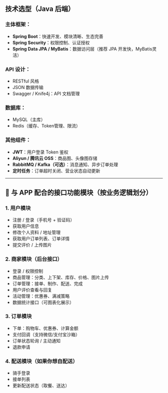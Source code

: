 ##  技术选型（Java 后端）

### 主体框架：

- **Spring Boot**：快速开发、模块清晰、生态完善
- **Spring Security**：权限控制、认证授权
- **Spring Data JPA / MyBatis**：数据访问层（推荐 JPA 开发快，MyBatis灵活）

### API 设计：

- RESTful 风格
- JSON 数据传输
- Swagger / Knife4j：API 文档管理

### 数据库：

- MySQL（主库）
- Redis（缓存、Token管理、限流）

### 其他组件：

- **JWT**：用户登录 Token 鉴权
- **Aliyun / 腾讯云 OSS**：商品图、头像图存储
- **RabbitMQ / Kafka（可选）**：消息通知、异步订单处理
- **定时任务**：订单超时关闭、营业状态自动更新

------

## 📲 与 APP 配合的接口功能模块（按业务逻辑划分）

### 1. 用户模块

- 注册 / 登录（手机号 + 验证码）
- 获取用户信息
- 修改个人资料 / 地址管理
- 获取用户订单列表、订单详情
- 提交评价 / 上传图片

### 2. 商家模块（后台接口）

- 登录 / 权限控制
- 商品管理：分类、上下架、库存、价格、图片上传
- 订单管理：接单、制作、配送、完成
- 用户评价查看与回复
- 活动管理：优惠券、满减策略
- 数据统计接口（可图表化展示）

### 3. 订单模块

- 下单：购物车、优惠券、计算金额
- 支付回调（支持微信/支付宝沙箱）
- 订单状态轮询 / 主动通知
- 退款申请

### 4. 配送模块（如果你想自配送）

- 骑手登录
- 接单列表
- 更新配送状态（取餐、送达）